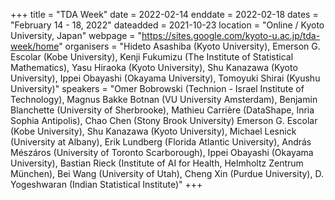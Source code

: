 +++
title = "TDA Week"
date = 2022-02-14
enddate = 2022-02-18
dates = "February 14 - 18, 2022"
dateadded = 2021-10-23
location = "Online / Kyoto University, Japan"
webpage = "https://sites.google.com/kyoto-u.ac.jp/tda-week/home"
organisers = "Hideto Asashiba (Kyoto University), Emerson G. Escolar (Kobe University), Kenji Fukumizu (The Institute of Statistical Mathematics), Yasu Hiraoka (Kyoto University), Shu Kanazawa (Kyoto University), Ippei Obayashi (Okayama University), Tomoyuki Shirai (Kyushu University)"
speakers = "Omer Bobrowski (Technion - Israel Institute of Technology), Magnus Bakke Botnan (VU University Amsterdam), Benjamin Blanchette (University of Sherbrooke), Mathieu Carrière (DataShape, Inria Sophia Antipolis), Chao Chen (Stony Brook University)
Emerson G. Escolar (Kobe University), Shu Kanazawa (Kyoto University), Michael Lesnick (University at Albany), Erik Lundberg (Florida Atlantic University), András Mészáros (University of Toronto Scarborough), Ippei Obayashi (Okayama University), Bastian Rieck (Institute of AI for Health, Helmholtz Zentrum München), Bei Wang (University of Utah), Cheng Xin (Purdue University), D. Yogeshwaran (Indian Statistical Institute)"
+++
